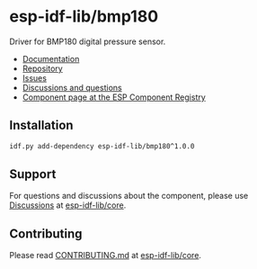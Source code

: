 # esp-idf-lib/bmp180

Driver for BMP180 digital pressure sensor.

* [Documentation](https://esp-idf-lib.github.io/bmp180/)
* [Repository](https://github.com/esp-idf-lib/bmp180)
* [Issues](https://github.com/esp-idf-lib/bmp180/issues)
* [Discussions and questions](https://github.com/esp-idf-lib/core/discussions)
* [Component page at the ESP Component Registry](https://components.espressif.com/components/esp-idf-lib/bmp180)

## Installation

```sh
idf.py add-dependency esp-idf-lib/bmp180^1.0.0
```

## Support

For questions and discussions about the component, please use
[Discussions](https://github.com/esp-idf-lib/core/discussions)
at [esp-idf-lib/core](https://github.com/esp-idf-lib/core).

## Contributing

Please read [CONTRIBUTING.md](https://github.com/esp-idf-lib/core/blob/main/CONTRIBUTING.md)
at [esp-idf-lib/core](https://github.com/esp-idf-lib/core).
